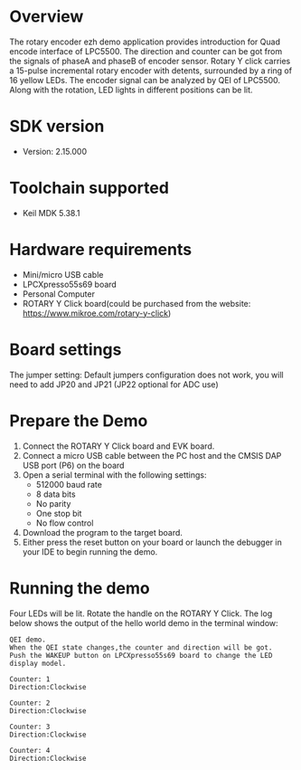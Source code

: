 Overview
========
The rotary encoder ezh demo application provides introduction for Quad encode interface of LPC5500.
The direction and counter can be got from the signals of phaseA and phaseB of encoder sensor.
Rotary Y click carries a 15-pulse incremental rotary encoder with detents, surrounded by a ring of 16 yellow LEDs.
The encoder signal can be analyzed by QEI of LPC5500. Along with the rotation, LED lights in different positions can be lit.

SDK version
===========
- Version: 2.15.000

Toolchain supported
===================
- Keil MDK  5.38.1

Hardware requirements
=====================
- Mini/micro USB cable
- LPCXpresso55s69 board
- Personal Computer
- ROTARY Y Click board(could be purchased from the website: https://www.mikroe.com/rotary-y-click)

Board settings
==============
The jumper setting:
    Default jumpers configuration does not work,  you will need to add JP20 and JP21 (JP22 optional for ADC use)

Prepare the Demo
================
1.  Connect the ROTARY Y Click board and EVK board.
2.  Connect a micro USB cable between the PC host and the CMSIS DAP USB port (P6) on the board
3.  Open a serial terminal with the following settings:
    - 512000 baud rate
    - 8 data bits
    - No parity
    - One stop bit
    - No flow control
4.  Download the program to the target board.
5.  Either press the reset button on your board or launch the debugger in your IDE to begin running the demo. 


Running the demo
================
Four LEDs will be lit. 
Rotate the handle on the ROTARY Y Click.
The log below shows the output of the hello world demo in the terminal window:
~~~~~~~~~~~~~~~~~~~~~~~~~~~~~~~~~~~
QEI demo.
When the QEI state changes,the counter and direction will be got.
Push the WAKEUP button on LPCXpresso55s69 board to change the LED display model.

Counter: 1 
Direction:Clockwise 

Counter: 2 
Direction:Clockwise 

Counter: 3 
Direction:Clockwise 

Counter: 4 
Direction:Clockwise
~~~~~~~~~~~~~~~~~~~~~~~~~~~~~~~~~~~
